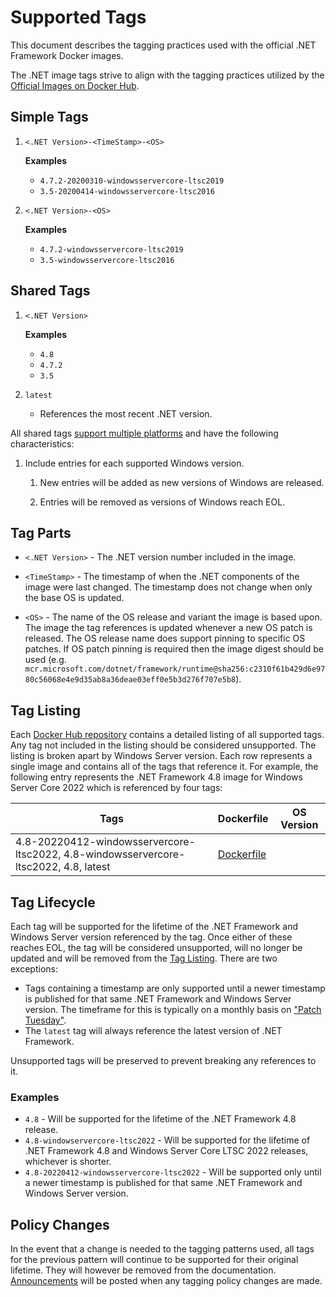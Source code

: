 # Supported Tags

This document describes the tagging practices used with the official .NET Framework Docker images.

The .NET image tags strive to align with the tagging practices utilized by the [Official Images on Docker Hub](https://hub.docker.com/search?q=&type=image&image_filter=official).

## Simple Tags

1. `<.NET Version>-<TimeStamp>-<OS>`

    **Examples**

    * `4.7.2-20200310-windowsservercore-ltsc2019`
    * `3.5-20200414-windowsservercore-ltsc2016`

1. `<.NET Version>-<OS>`

    **Examples**

    * `4.7.2-windowsservercore-ltsc2019`
    * `3.5-windowsservercore-ltsc2016`

## Shared Tags

1. `<.NET Version>`

    **Examples**

    * `4.8`
    * `4.7.2`
    * `3.5`

1. `latest`

    * References the most recent .NET version.

All shared tags [support multiple platforms](https://blog.docker.com/2017/09/docker-official-images-now-multi-platform/) and have the following characteristics:

1. Include entries for each supported Windows version.

    1. New entries will be added as new versions of Windows are released.

    1. Entries will be removed as versions of Windows reach EOL.

## Tag Parts

* `<.NET Version>` - The .NET version number included in the image.

* `<TimeStamp>` - The timestamp of when the .NET components of the image were last changed.  The timestamp does not change when only the base OS is updated.

* `<OS>` - The name of the OS release and variant the image is based upon.  The image the tag references is updated whenever a new OS patch is released.  The OS release name does support pinning to specific OS patches.  If OS patch pinning is required then the image digest should be used (e.g. `mcr.microsoft.com/dotnet/framework/runtime@sha256:c2310f61b429d6e9780c56068e4e9d35ab8a36deae03eff0e5b3d276f707e5b8`).

## Tag Listing

Each [Docker Hub repository](https://hub.docker.com/_/microsoft-dotnet-framework) contains a detailed listing of all supported tags. Any tag not included in the listing should be considered unsupported. The listing is broken apart by Windows Server version. Each row represents a single image and contains all of the tags that reference it. For example, the following entry represents the .NET Framework 4.8 image for Windows Server Core 2022 which is referenced by four tags:

Tags | Dockerfile | OS Version
-----------| -------------| -------------
4.8-20220412-windowsservercore-ltsc2022, 4.8-windowsservercore-ltsc2022, 4.8, latest | [Dockerfile](https://github.com/microsoft/dotnet-framework-docker/blob/228ad35840777951381456d3f89392c3a8fe8a89/src/sdk/4.8/windowsservercore-ltsc2022/Dockerfile)

## Tag Lifecycle

Each tag will be supported for the lifetime of the .NET Framework and Windows Server version referenced by the tag. Once either of these reaches EOL, the tag will be considered unsupported, will no longer be updated and will be removed from the [Tag Listing](#tag-listing). There are two exceptions:

* Tags containing a timestamp are only supported until a newer timestamp is published for that same .NET Framework and Windows Server version. The timeframe for this is typically on a monthly basis on ["Patch Tuesday"](https://www.microsoft.com/msrc/faqs-security-update-guide).
* The `latest` tag will always reference the latest version of .NET Framework.

Unsupported tags will be preserved to prevent breaking any references to it.

### Examples

* `4.8` - Will be supported for the lifetime of the .NET Framework 4.8 release.
* `4.8-windowservercore-ltsc2022` - Will be supported for the lifetime of .NET Framework 4.8 and Windows Server Core LTSC 2022 releases, whichever is shorter.
* `4.8-20220412-windowsservercore-ltsc2022` - Will be supported only until a newer timestamp is published for that same .NET Framework and Windows Server version.

## Policy Changes

In the event that a change is needed to the tagging patterns used, all tags for the previous pattern will continue to be supported for their original lifetime. They will however be removed from the documentation. [Announcements](https://github.com/microsoft/dotnet-framework-docker/discussions/categories/announcements) will be posted when any tagging policy changes are made.
